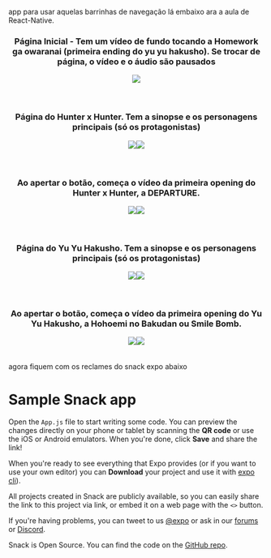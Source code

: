app para usar aquelas barrinhas de navegação lá embaixo ara a aula de React-Native.<br>

<div align="center">
  <h3>Página Inicial - Tem um vídeo de fundo tocando a Homework ga owaranai (primeira ending do yu yu hakusho). Se trocar de página, o vídeo e o áudio são pausados</h3>
  <img src="ImagensAPP/1.png">
</div>
<br><br>
<div align="center">
  <h3>Página do Hunter x Hunter. Tem a sinopse e os personagens principais (só os protagonistas)</h3>
  <img src="ImagensAPP/2.png"><img src="ImagensAPP/3.png">
</div>
<br><br>
<div align="center">
  <h3>Ao apertar o botão, começa o vídeo da primeira opening do Hunter x Hunter, a DEPARTURE.</h3>
  <img src="ImagensAPP/4.png"><img src="ImagensAPP/5.png">
</div>
<br><br>
<div align="center">
  <h3>Página do Yu Yu Hakusho. Tem a sinopse e os personagens principais (só os protagonistas)</h3>
  <img src="ImagensAPP/6.png"><img src="ImagensAPP/7.png">
</div>
<br><br>
<div align="center">
  <h3>Ao apertar o botão, começa o vídeo da primeira opening do Yu Yu Hakusho, a Hohoemi no Bakudan ou Smile Bomb.</h3>
  <img src="ImagensAPP/8.png"><img src="ImagensAPP/9.png">
</div>
<br><br>
agora fiquem com os reclames do snack expo abaixo<br>

# Sample Snack app

Open the `App.js` file to start writing some code. You can preview the changes directly on your phone or tablet by scanning the **QR code** or use the iOS or Android emulators. When you're done, click **Save** and share the link!

When you're ready to see everything that Expo provides (or if you want to use your own editor) you can **Download** your project and use it with [expo cli](https://docs.expo.dev/get-started/installation/#expo-cli)).

All projects created in Snack are publicly available, so you can easily share the link to this project via link, or embed it on a web page with the `<>` button.

If you're having problems, you can tweet to us [@expo](https://twitter.com/expo) or ask in our [forums](https://forums.expo.dev/c/expo-dev-tools/61) or [Discord](https://chat.expo.dev/).

Snack is Open Source. You can find the code on the [GitHub repo](https://github.com/expo/snack).
